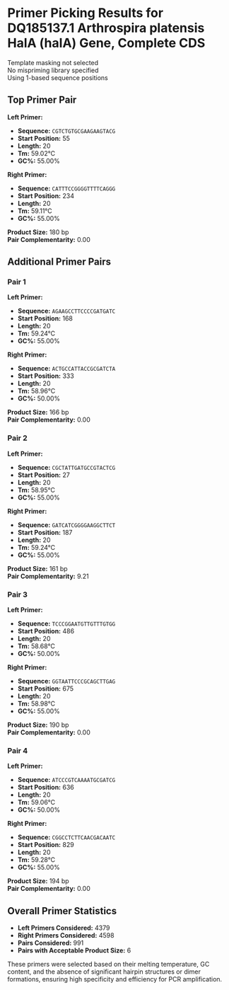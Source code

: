 # Primer Picking Results for DQ185137.1 Arthrospira platensis HalA (halA) Gene, Complete CDS

Template masking not selected  
No mispriming library specified  
Using 1-based sequence positions

## Top Primer Pair

**Left Primer:**  
- **Sequence:** `CGTCTGTGCGAAGAAGTACG`
- **Start Position:** 55
- **Length:** 20
- **Tm:** 59.02°C
- **GC%:** 55.00%

**Right Primer:**  
- **Sequence:** `CATTTCCGGGGTTTTCAGGG`
- **Start Position:** 234
- **Length:** 20
- **Tm:** 59.11°C
- **GC%:** 55.00%

**Product Size:** 180 bp  
**Pair Complementarity:** 0.00

## Additional Primer Pairs

### Pair 1
**Left Primer:**  
- **Sequence:** `AGAAGCCTTCCCCGATGATC`
- **Start Position:** 168
- **Length:** 20
- **Tm:** 59.24°C
- **GC%:** 55.00%

**Right Primer:**  
- **Sequence:** `ACTGCCATTACCGCGATCTA`
- **Start Position:** 333
- **Length:** 20
- **Tm:** 58.96°C
- **GC%:** 50.00%

**Product Size:** 166 bp  
**Pair Complementarity:** 0.00

### Pair 2
**Left Primer:**  
- **Sequence:** `CGCTATTGATGCCGTACTCG`
- **Start Position:** 27
- **Length:** 20
- **Tm:** 58.95°C
- **GC%:** 55.00%

**Right Primer:**  
- **Sequence:** `GATCATCGGGGAAGGCTTCT`
- **Start Position:** 187
- **Length:** 20
- **Tm:** 59.24°C
- **GC%:** 55.00%

**Product Size:** 161 bp  
**Pair Complementarity:** 9.21

### Pair 3
**Left Primer:**  
- **Sequence:** `TCCCGGAATGTTGTTTGTGG`
- **Start Position:** 486
- **Length:** 20
- **Tm:** 58.68°C
- **GC%:** 50.00%

**Right Primer:**  
- **Sequence:** `GGTAATTCCCGCAGCTTGAG`
- **Start Position:** 675
- **Length:** 20
- **Tm:** 58.98°C
- **GC%:** 55.00%

**Product Size:** 190 bp  
**Pair Complementarity:** 0.00

### Pair 4
**Left Primer:**  
- **Sequence:** `ATCCCGTCAAAATGCGATCG`
- **Start Position:** 636
- **Length:** 20
- **Tm:** 59.06°C
- **GC%:** 50.00%

**Right Primer:**  
- **Sequence:** `CGGCCTCTTCAACGACAATC`
- **Start Position:** 829
- **Length:** 20
- **Tm:** 59.28°C
- **GC%:** 55.00%

**Product Size:** 194 bp  
**Pair Complementarity:** 0.00

## Overall Primer Statistics

- **Left Primers Considered:** 4379
- **Right Primers Considered:** 4598
- **Pairs Considered:** 991
- **Pairs with Acceptable Product Size:** 6

These primers were selected based on their melting temperature, GC content, and the absence of significant hairpin structures or dimer formations, ensuring high specificity and efficiency for PCR amplification.
